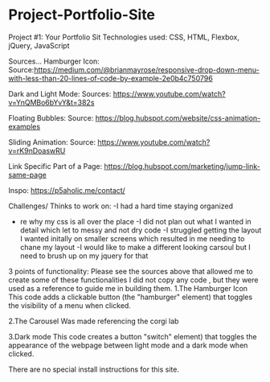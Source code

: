 # Project-Portfolio-Site
Project #1: Your Portfolio Sit
Technologies used: CSS, HTML, Flexbox, jQuery, JavaScript

Sources...
Hamburger Icon:
Source:https://medium.com/@brianmayrose/responsive-drop-down-menu-with-less-than-20-lines-of-code-by-example-2e0b4c750796

Dark and Light Mode:
Sources: https://www.youtube.com/watch?v=YnQMBo6bYvY&t=382s

Floating Bubbles:
Source: https://blog.hubspot.com/website/css-animation-examples

Sliding Animation:
Source: https://www.youtube.com/watch?v=rK9nDoaswRU

Link Specific Part of a Page:
https://blog.hubspot.com/marketing/jump-link-same-page

Inspo:
https://p5aholic.me/contact/

Challenges/ Thinks to work on:
-I had a hard time staying organized
- re why my css is all over the place
-I did not plan out what I wanted in detail which let to messy and not dry code
-I struggled getting the layout I wanted initally on smaller screens which resulted in me needing to chane my layout
-I would like to make a different looking carsoul but I need to brush up on my jquery for that


3 points of functionality: Please see the sources above that allowed me to create some of these functionalities 
I did not copy any code , but they were used as a reference to guide me in building them. 
1.The Hamburger Icon
This code adds a clickable button (the "hamburger" element) that toggles the visibility of a menu when clicked.

2.The Carousel
Was made referencing the corgi lab  

3.Dark mode
This code creates a button  "switch" element) that toggles the appearance of the webpage between  light mode and a dark mode when clicked.




There are no special install instructions for this site.
